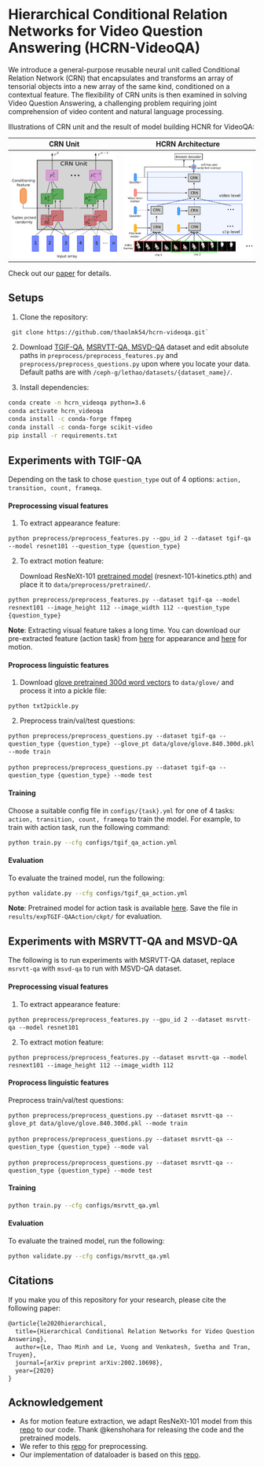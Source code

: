 # Hierarchical Conditional Relation Networks for Video Question Answering (HCRN-VideoQA)

We introduce a general-purpose reusable neural unit called Conditional Relation Network (CRN) that encapsulates and transforms an array of tensorial objects into a new array of the same kind, conditioned on a contextual feature. The flexibility of CRN units is then examined in solving Video Question Answering, a challenging problem requiring joint comprehension of video content and natural language processing.

Illustrations of CRN unit and the result of model building HCNR for VideoQA:

CRN Unit             |  HCRN Architecture
:-------------------------:|:-------------------------:
![](CRNUnit.png)  |  ![](overview.png)

Check out our [paper](https://arxiv.org/abs/2002.10698) for details.

## Setups
1. Clone the repository:
```
 git clone https://github.com/thaolmk54/hcrn-videoqa.git`
```

2. Download [TGIF-QA](https://github.com/YunseokJANG/tgif-qa), [MSRVTT-QA, MSVD-QA](https://github.com/xudejing/video-question-answering) dataset and edit absolute paths in `preprocess/preprocess_features.py` and `preprocess/preprocess_questions.py` upon where you locate your data. Default paths are with `/ceph-g/lethao/datasets/{dataset_name}/`.

3. Install dependencies:
```bash
conda create -n hcrn_videoqa python=3.6
conda activate hcrn_videoqa
conda install -c conda-forge ffmpeg
conda install -c conda-forge scikit-video
pip install -r requirements.txt
```

## Experiments with TGIF-QA
Depending on the task to chose `question_type` out of 4 options: `action, transition, count, frameqa`.
#### Preprocessing visual features
1. To extract appearance feature:

```
python preprocess/preprocess_features.py --gpu_id 2 --dataset tgif-qa --model resnet101 --question_type {question_type}
```
    
2. To extract motion feature:

    Download ResNeXt-101 [pretrained model](https://drive.google.com/drive/folders/1zvl89AgFAApbH0At-gMuZSeQB_LpNP-M) (resnext-101-kinetics.pth) and place it to `data/preprocess/pretrained/`.

```
python preprocess/preprocess_features.py --dataset tgif-qa --model resnext101 --image_height 112 --image_width 112 --question_type {question_type}
```

**Note**: Extracting visual feature takes a long time. You can download our pre-extracted feature (action task) from [here](https://bit.ly/2TX9rlZ) for appearance and [here](https://drive.google.com/open?id=1IGxBQthWv9eSKoy-xVZC-10PcVEb-x12) for motion.
#### Proprocess linguistic features
1. Download [glove pretrained 300d word vectors](http://nlp.stanford.edu/data/glove.840B.300d.zip) to `data/glove/` and process it into a pickle file:

 ```
 python txt2pickle.py
```
2. Preprocess train/val/test questions:
```
python preprocess/preprocess_questions.py --dataset tgif-qa --question_type {question_type} --glove_pt data/glove/glove.840.300d.pkl --mode train
    
python preprocess/preprocess_questions.py --dataset tgif-qa --question_type {question_type} --mode test
```      
#### Training
Choose a suitable config file in `configs/{task}.yml` for one of 4 tasks: `action, transition, count, frameqa` to train the model. For example, to train with action task, run the following command:
```bash
python train.py --cfg configs/tgif_qa_action.yml
```

#### Evaluation
To evaluate the trained model, run the following:
```bash
python validate.py --cfg configs/tgif_qa_action.yml
```
**Note**: Pretrained model for action task is available [here](https://drive.google.com/open?id=1xzD4JbuoFYAgJG41eAwBo77i3oVrbKyg). Save the file in `results/expTGIF-QAAction/ckpt/` for evaluation.
## Experiments with MSRVTT-QA and MSVD-QA
The following is to run experiments with MSRVTT-QA dataset, replace `msrvtt-qa` with `msvd-qa` to run with MSVD-QA dataset.
#### Preprocessing visual features
1. To extract appearance feature:
```
python preprocess/preprocess_features.py --gpu_id 2 --dataset msrvtt-qa --model resnet101
``` 
2. To extract motion feature:
```
python preprocess/preprocess_features.py --dataset msrvtt-qa --model resnext101 --image_height 112 --image_width 112
```

#### Proprocess linguistic features
Preprocess train/val/test questions:
```
python preprocess/preprocess_questions.py --dataset msrvtt-qa --glove_pt data/glove/glove.840.300d.pkl --mode train
    
python preprocess/preprocess_questions.py --dataset msrvtt-qa --question_type {question_type} --mode val
    
python preprocess/preprocess_questions.py --dataset msrvtt-qa --question_type {question_type} --mode test
```

#### Training
```bash
python train.py --cfg configs/msrvtt_qa.yml
```

#### Evaluation
To evaluate the trained model, run the following:
```bash
python validate.py --cfg configs/msrvtt_qa.yml
```
## Citations
If you make you of this repository for your research, please cite the following paper:
```
@article{le2020hierarchical,
  title={Hierarchical Conditional Relation Networks for Video Question Answering},
  author={Le, Thao Minh and Le, Vuong and Venkatesh, Svetha and Tran, Truyen},
  journal={arXiv preprint arXiv:2002.10698},
  year={2020}
}
```
## Acknowledgement
- As for motion feature extraction, we adapt ResNeXt-101 model from this [repo](https://github.com/kenshohara/video-classification-3d-cnn-pytorch) to our code. Thank @kenshohara for releasing the code and the pretrained models. 
- We refer to this [repo](https://github.com/facebookresearch/clevr-iep) for preprocessing.
- Our implementation of dataloader is based on this [repo](https://github.com/shijx12/XNM-Net).
